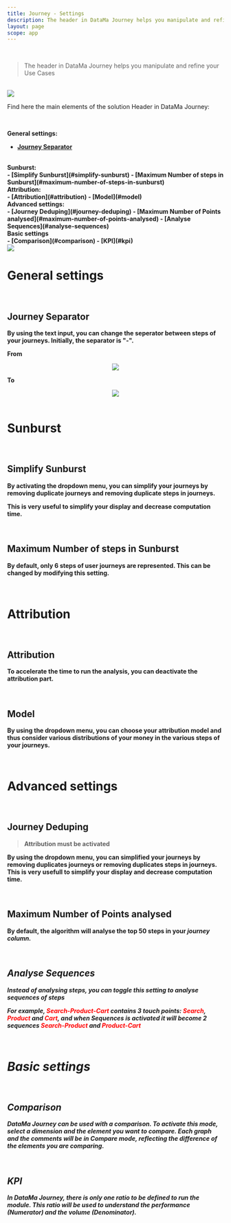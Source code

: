 ```yaml
---
title: Journey - Settings
description: The header in DataMa Journey helps you manipulate and refine your Use Cases
layout: page
scope: app
---
```


<br>

> The header in DataMa Journey helps you manipulate and refine your Use Cases

<br>

<img src="{{site.url}}/{{site.baseurl}}/core_app/new/journey/interface/images/journey_header.jpg">

<br>

Find here the main elements of the solution Header in DataMa Journey:

<br>

<b>General settings:<b><br>
- [Journey Separator](#journey-separator)

<br>
<b>Sunburst:<b><br>
- [Simplify Sunburst](#simplify-sunburst)
- [Maximum Number of steps in Sunburst](#maximum-number-of-steps-in-sunburst)

<br>
<b>Attribution:<b><br>
- [Attribution](#attribution)
- [Model](#model)

<br>
<b>Advanced settings:<b><br>
- [Journey Deduping](#journey-deduping)
- [Maximum Number of Points analysed](#maximum-number-of-points-analysed)
- [Analyse Sequences](#analyse-sequences)

<br>
<b>Basic settings<b><br>
- [Comparison](#comparison)
- [KPI](#kpi)

<br>

<img src="{{site.url}}/{{site.baseurl}}/core_app/new/journey/interface/images/journey_settings.jpg">

<br/>

# <b>General settings<b>
<br>

## Journey Separator

By using the text input, you can change the seperator between steps of your journeys. Initially, the separator is "-".

**From**

<center> <img src="{{site.url}}/{{site.baseurl}}/core_app/new/journey/interface/images/journey_separator_from.png"/></center>

**To**

<center> <img src="{{site.url}}/{{site.baseurl}}/core_app/new/journey/interface/images/journey_separator_to.png"/></center>

<br>

# <b>Sunburst<b>
<br>

## Simplify Sunburst

By activating the dropdown menu, you can simplify your journeys by removing duplicate journeys and removing duplicate steps in journeys.

This is very useful to simplify your display and decrease computation time.

<br>

## Maximum Number of steps in Sunburst

By default, only 6 steps of user journeys are represented. This can be changed by modifying this setting.

<br>

# <b>Attribution<b>
<br>

## Attribution

To accelerate the time to run the analysis, you can deactivate the attribution part.

<br>

## Model

By using the dropdown menu, you can choose your attribution model and thus consider various distributions of your money in the various steps of your journeys.

<br>

# <b>Advanced settings<b>
<br>

## Journey Deduping

>Attribution must be activated

By using the dropdown menu, you can simplified your journeys by removing duplicates journeys or removing duplicates steps in journeys.
This is very usefull to simplify your display and decrease computation time.

<br>

## Maximum Number of Points analysed

By default, the algorithm will analyse the top 50 steps in your <i>journey</is> column.

<br>

## Analyse Sequences

Instead of analysing steps, you can toggle this setting to analyse sequences of steps

For example, <span style="color:red">Search-Product-Cart</span> contains 3 touch points: <span style="color:red">Search</span>, <span style="color:red">Product</span> and <span style="color:red">Cart</span>, and when <i>Sequences<i> is activated it will become 2 sequences <span style="color:red">Search-Product</span> and <span style="color:red">Product-Cart</span>

<br>

# <b>Basic settings<b>
<br>

## Comparison

DataMa Journey can be used with a comparison. To activate this mode, select a dimension and the element you want to compare. Each graph and the comments will be in Compare mode, reflecting the difference of the elements you are comparing.

<br>

## KPI

In DataMa Journey, there is only one ratio to be defined to run the module. This ratio will be used to understand the performance (Numerator) and the volume (Denominator).
